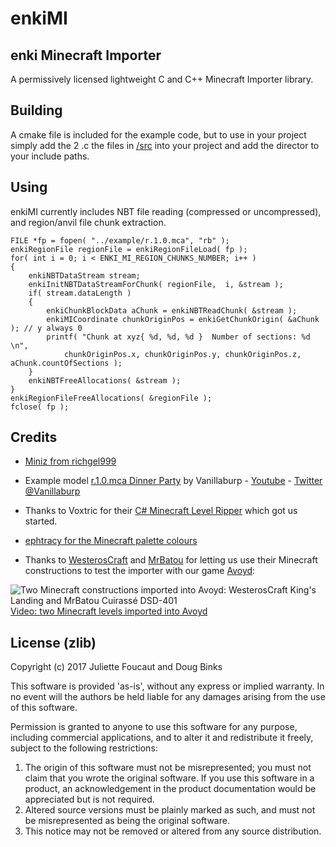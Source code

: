 # enkiMI

## enki Minecraft Importer

A permissively licensed lightweight C and C++ Minecraft Importer library.

## Building

A cmake file is included for the example code, but to use in your project simply add the 2 .c the files in [/src](https://github.com/dougbinks/enkiMI/tree/master/src) into your project and add the director to your include paths.

## Using

enkiMI currently includes NBT file reading (compressed or uncompressed), and region/anvil file chunk extraction.

```
FILE *fp = fopen( "../example/r.1.0.mca", "rb" );
enkiRegionFile regionFile = enkiRegionFileLoad( fp );
for( int i = 0; i < ENKI_MI_REGION_CHUNKS_NUMBER; i++ )
{
    enkiNBTDataStream stream;
    enkiInitNBTDataStreamForChunk( regionFile,  i, &stream );
    if( stream.dataLength )
    {
        enkiChunkBlockData aChunk = enkiNBTReadChunk( &stream );
        enkiMICoordinate chunkOriginPos = enkiGetChunkOrigin( &aChunk ); // y always 0
        printf( "Chunk at xyz{ %d, %d, %d }  Number of sections: %d \n",
            chunkOriginPos.x, chunkOriginPos.y, chunkOriginPos.z, aChunk.countOfSections );
    }
    enkiNBTFreeAllocations( &stream );
}
enkiRegionFileFreeAllocations( &regionFile );
fclose( fp );
```

## Credits

* [Miniz from richgel999](https://github.com/richgel999/miniz)

* Example model [r.1.0.mca Dinner Party](http://www.planetminecraft.com/project/minecraft-custom-modeling-dinner-party/) by Vanillaburp - [Youtube](https://www.youtube.com/user/vanillaburp) - [Twitter @Vanillaburp](https://www.twitter.com/Vanillaburp)

* Thanks to Voxtric for their [C# Minecraft Level Ripper](https://github.com/Voxtric/Minecraft-Level-Ripper) which got us started.

* [ephtracy for the Minecraft palette colours](http://ephtracy.github.io/)

* Thanks to [WesterosCraft](http://www.westeroscraft.com/guide) and [MrBatou](https://www.planetminecraft.com/project/cuirass-dsd-401-by-mrbatou-download-cinematic/) for letting us use their Minecraft constructions to test the importer with our game [Avoyd](https://www.avoyd.com):

![Two Minecraft constructions imported into Avoyd: WesterosCraft King's Landing and MrBatou Cuirassé DSD-401](https://storage.googleapis.com/enkisoftware-images/Avoyd_2017-04-15_Westeroscraft_Kings_Landing_MrBatou_Spaceship.jpg)
[Video: two Minecraft levels imported into Avoyd](https://www.youtube.com/watch?v=cJRFqXPuNe8)

## License (zlib)

Copyright (c) 2017 Juliette Foucaut and Doug Binks

This software is provided 'as-is', without any express or implied
warranty. In no event will the authors be held liable for any damages
arising from the use of this software.

Permission is granted to anyone to use this software for any purpose,
including commercial applications, and to alter it and redistribute it
freely, subject to the following restrictions:

1. The origin of this software must not be misrepresented; you must not
   claim that you wrote the original software. If you use this software
   in a product, an acknowledgement in the product documentation would be
   appreciated but is not required.
2. Altered source versions must be plainly marked as such, and must not be
   misrepresented as being the original software.
3. This notice may not be removed or altered from any source distribution.




